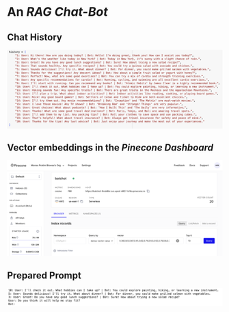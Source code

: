 # An _RAG Chat-Bot_

## Chat History

![](public/chat_history.png)

## Vector embeddings in the _Pinecone Dashboard_

![](public/pinecone_dashboard.png)

## Prepared Prompt

![](public/prepared_prompt.png)
